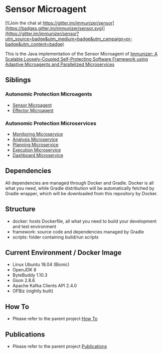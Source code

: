 # Sensor Microagent

[![Join the chat at https://gitter.im/immunizer/sensor](https://badges.gitter.im/immunizer/sensor.svg)](https://gitter.im/immunizer/sensor?utm_source=badge&utm_medium=badge&utm_campaign=pr-badge&utm_content=badge)

This is the Java implementation of the Sensor Microagent of [Immunizer: A Scalable Loosely-Coupled Self-Protecting Software Framework using Adaptive Microagents and Parallelized Microservices](https://github.com/oiraqi/immunizer)

## Siblings
### Autonomic Protection Microagents
- [Sensor Microagent](https://github.com/oiraqi/immunizer/tree/master/microagents/sensor)
- [Effector Microagent](https://github.com/oiraqi/immunizer-effector)
### Autonomic Protection Microservices
- [Monitoring Microservice](https://github.com/oiraqi/immunizer-monitor)
- [Analysis Microservice](https://github.com/oiraqi/immunizer-analyze)
- [Planning Microservice](https://github.com/oiraqi/immunizer-plan)
- [Execution Microservice](https://github.com/oiraqi/immunizer-execute)
- [Dashboard Microservice](https://github.com/oiraqi/immunizer-dashboard)

## Dependencies

All dependencies are managed through Docker and Gradle. Docker is all what you need, while Gradle distribution will be automatically fetched by Gradle wrapper, which will be downloaded from this repository by Docker.

## Structure
- docker: hosts Dockerfile, all what you need to build your development and test environment
- framework: source code and dependencies managed by Gradle
- scripts: folder containing build/run scripts

## Current Environment / Docker Image
- Linux Ubuntu 18.04 (Bionic)
- OpenJDK 8
- ByteBuddy 1.10.3
- Gson 2.8.6
- Apache Kafka Clients API 2.4.0
- OFBiz (nightly built)

## How To
- Please refer to the parent project [How To](https://github.com/oiraqi/immunizer#how-to)

## Publications
- Please refer to the parent project [Publications](https://github.com/oiraqi/immunizer#publications)
